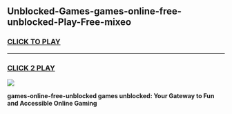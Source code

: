 
## Unblocked-Games-games-online-free-unblocked-Play-Free-mixeo
<h3>
<a href="https://premium76.site?title=games-online-free-unblocked&ref=18A1">CLICK TO PLAY</a></h3>
<hr>

<h3>
<a href="https://premium76.site?title=games-online-free-unblocked&ref=18A1">CLICK 2 PLAY</a>
  
</h3>

<a href="https://premium76.site?title=games-online-free-unblocked&ref=18A1"><img src="https://clearcache.store/games.png"></a>


**games-online-free-unblocked games unblocked: Your Gateway to Fun and Accessible Online Gaming**
